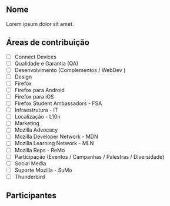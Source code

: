 ## Nome <!--- Substitua com o nome do time -->

Lorem ipsum dolor sit amet. <!--- Substitua com a descrição curta sobre o time -->

## Áreas de contribuição
<!--- Marque qual(is) área(s) o time atua -->

- [ ] Connect Devices
- [ ] Qualidade e Garantia (QA)
- [ ] Desenvolvimento (Complementos / WebDev )
- [ ] Design
- [ ] Firefox
- [ ] Firefox para Android
- [ ] Firefox para iOS
- [ ] Firefox Student Ambassadors - FSA
- [ ] Infraestrutura - IT
- [ ] Localização - L10n
- [ ] Marketing
- [ ] Mozilla Advocacy 
- [ ] Mozilla Developer Network - MDN
- [ ] Mozilla Learning Network - MLN
- [ ] Mozilla Reps - ReMo
- [ ] Participação (Eventos / Campanhas / Palestras / Diversidade)
- [ ] Social Media
- [ ] Suporte Mozilla - SuMo
- [ ] Thunderbird

## Participantes
<!--- Liste os voluntários do time com o link do Mozillians ou mencione-os (@usuario) -->
